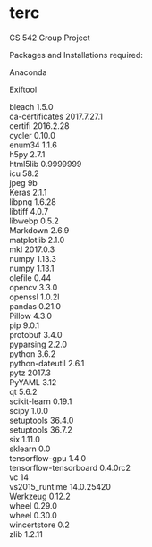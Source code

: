 # terc
CS 542 Group Project


Packages and Installations required:

Anaconda

Exiftool

bleach                    1.5.0                    
ca-certificates           2017.7.27.1  
certifi                   2016.2.28               
cycler                    0.10.0                    
enum34                    1.1.6                     
h5py                      2.7.1                     
html5lib                  0.9999999                 
icu                       58.2                   
jpeg                      9b                      
Keras                     2.1.1                    
libpng                    1.6.28                   
libtiff                   4.0.7                    
libwebp                   0.5.2                    
Markdown                  2.6.9                    
matplotlib                2.1.0                    
mkl                       2017.0.3                 
numpy                     1.13.3                   
numpy                     1.13.1                   
olefile                   0.44                    
opencv                    3.3.0                  
openssl                   1.0.2l                 
pandas                    0.21.0                    
Pillow                    4.3.0                     
pip                       9.0.1                    
protobuf                  3.4.0                    
pyparsing                 2.2.0                    
python                    3.6.2                    
python-dateutil           2.6.1                    
pytz                      2017.3                   
PyYAML                    3.12                     
qt                        5.6.2                    
scikit-learn              0.19.1                   
scipy                     1.0.0                     
setuptools                36.4.0                   
setuptools                36.7.2                   
six                       1.11.0                   
sklearn                   0.0                      
tensorflow-gpu            1.4.0                    
tensorflow-tensorboard    0.4.0rc2                 
vc                        14                       
vs2015_runtime            14.0.25420              
Werkzeug                  0.12.2                   
wheel                     0.29.0                   
wheel                     0.30.0                   
wincertstore              0.2                      
zlib                      1.2.11                   
